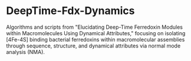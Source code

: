# DeepTime-Fdx-Dynamics
Algorithms and scripts from "Elucidating Deep-Time Ferredoxin Modules within Macromolecules Using Dynamical Attributes," focusing on isolating [4Fe-4S] binding bacterial ferredoxins within macromolecular assemblies through sequence, structure, and dynamical attributes via normal mode analysis (NMA).
